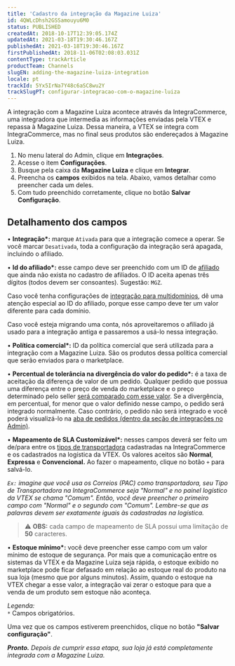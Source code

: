 ```yaml
---
title: 'Cadastro da integração da Magazine Luiza'
id: 4QWLcDhsh2GSSamouyu6M0
status: PUBLISHED
createdAt: 2018-10-17T12:39:05.174Z
updatedAt: 2021-03-18T19:30:46.167Z
publishedAt: 2021-03-18T19:30:46.167Z
firstPublishedAt: 2018-11-06T02:08:03.031Z
contentType: trackArticle
productTeam: Channels
slugEN: adding-the-magazine-luiza-integration
locale: pt
trackId: 5Yx5IrNa7Y48c6aSC8wu2Y
trackSlugPT: configurar-integracao-com-o-magazine-luiza
---
```


A integração com a Magazine Luiza acontece através da IntegraCommerce, uma integradora que intermedia as informações enviadas pela VTEX e repassa à Magazine Luiza. Dessa maneira, a VTEX se integra com IntegraCommerce, mas no final seus produtos são endereçados à Magazine Luiza.

1. No menu lateral do Admin, clique em __Integrações__.
2. Acesse o item __Configurações__.
3. Busque pela caixa da __Magazine Luiza__ e clique em __Integrar__.
4. Preencha os __campos__ exibidos na tela. Abaixo, vamos detalhar como preencher cada um deles.
5. Com tudo preenchido corretamente, clique no botão __Salvar Configuração__.

## Detalhamento dos campos

&bull; __Integração*:__ marque `Ativada` para que a integração comece a operar. Se você marcar `Desativada`, toda a configuração da integração será apagada, incluindo o afiliado.

&bull; __Id do afiliado*:__ esse campo deve ser preenchido com um ID de [afiliado](/pt/faq/o-que-e-afiliado) que ainda não exista no cadastro de afiliados. O ID aceita apenas três dígitos (todos devem ser consoantes). Sugestão: `MGZ`.

Caso você tenha configurações de [integração para multidomínios](/pt/tutorial/como-criar-multiloja-multidominio), dê uma atenção especial ao ID do afiliado, porque esse campo deve ter um valor diferente para cada domínio.

Caso você esteja migrando uma conta, nós aproveitaremos o afiliado já usado para a integração antiga e passaremos a usá-lo nessa integração.

&bull; __Política comercial*:__ ID da política comercial que será utilizada para a integração com a Magazine Luiza. São os produtos dessa política comercial que serão enviados para o marketplace.

&bull; __Percentual de tolerância na divergência do valor do pedido*:__ é a taxa de aceitação da diferença de valor de um pedido. Qualquer pedido que possua uma diferença entre o preço de venda do marketplace e o preço determinado pelo seller [será comparado com esse valor](/pt/faq/por-que-o-pedido-foi-fechado-com-um-preco-errado). Se a divergência, em percentual, for menor que o valor definido nesse campo, o pedido será integrado normalmente. Caso contrário, o pedido não será integrado e você poderá visualizá-lo na [aba de pedidos (dentro da seção de integrações no Admin)](/pt/tutorial/verificando-integracao-no-bridge).

&bull; __Mapeamento de SLA Customizável*:__ nesses campos deverá ser feito um de/para entre os [tipos de transportadora](/pt/tutorial/como-funciona-o-tipo-de-entrega) cadastradas na IntegraCommerce e os cadastrados na logística da VTEX.  Os valores aceitos são **Normal**, **Expressa** e **Convencional.** Ao fazer o mapeamento, clique no botão `+` para salvá-lo.

_`Ex:` imagine que você usa os Correios (PAC) como transportadora, seu Tipo de Transportadora na IntegraCommerce seja "Normal" e no painel logístico da VTEX se chama "Comum". Então, você deve preencher o primeiro campo com "Normal" e o segundo com "Comum". Lembre-se que as palavras devem ser exatamente iguais às cadastradas na logística._

>⚠️ **OBS:** cada campo de mapeamento de SLA possui uma limitação de **50** caracteres.

&bull; __Estoque mínimo*:__ você deve preencher esse campo com um valor mínimo de estoque de segurança. Por mais que a comunicação entre os sistemas da VTEX e da Magazine Luiza seja rápida, o estoque exibido no marketplace pode ficar defasado em relação ao estoque real do produto na sua loja (mesmo que por alguns minutos). Assim, quando o estoque na VTEX chegar a esse valor, a integração vai zerar o estoque para que a venda de um produto sem estoque não aconteça.

_Legenda:_<br />
`*` Campos obrigatórios.<br />

Uma vez que os campos estiverem preenchidos, clique no botão __"Salvar configuração"__.

*__Pronto.__ Depois de cumprir essa etapa, sua loja já está completamente integrada com a Magazine Luiza.*
